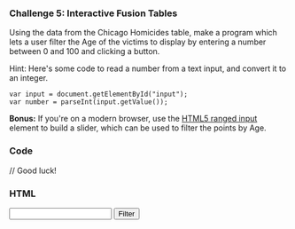 ### Challenge 5: Interactive Fusion Tables

Using the data from the Chicago Homicides table, make a program which lets a user filter the Age of the victims to display by entering a number between 0 and 100 and clicking a button.

Hint: Here's some code to read a number from a text input, and convert it to an integer.

    var input = document.getElementById("input");
    var number = parseInt(input.getValue());

**Bonus:** If you're on a modern browser, use the [HTML5 ranged input](http://diveintohtml5.org/examples/input-type-range.html) element to build a slider, which can be used to filter the points by Age.

### Code
// Good luck!

### HTML
<input id="input"/>
<input type="button" id="button" value="Filter"/>
<div id="map_canvas" height="100%"
